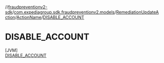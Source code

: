 //[fraudpreventionv2-sdk](../../../../../index.md)/[com.expediagroup.sdk.fraudpreventionv2.models](../../../index.md)/[RemediationUpdateAction](../../index.md)/[ActionName](../index.md)/[DISABLE_ACCOUNT](index.md)

# DISABLE_ACCOUNT

[JVM]\
[DISABLE_ACCOUNT](index.md)
